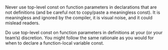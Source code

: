 Never use top-level const on function parameters in declarations that are not definitions (and be careful not to copy/paste a meaningless const). It is meaningless and ignored by the compiler, it is visual noise, and it could mislead readers.


Do use top-level const on function parameters in definitions at your (or your team’s) discretion. You might follow the same rationale as you would for when to declare a function-local variable const.